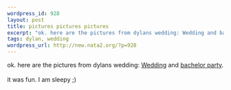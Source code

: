 ```yaml
--- 
wordpress_id: 928
layout: post
title: pictures pictures pictures
excerpt: "ok. here are the pictures from dylans wedding: Wedding and bachelor party.it was fun. I am sleepy ;)"
tags: dylan, wedding
wordpress_url: http://new.nata2.org/?p=928
---
```

ok. here are the pictures from dylans wedding: <a href="http://nata2.info/?path=pictures%2Fevents%2F2004%3A09%3A04_dylans_wedding">Wedding</a> and <A href="http://nata2.info/?path=pictures%2Fevents%2F2004%3A09%3A02_dylans_bacherlor_party">bachelor party</a>.<br/><br/>it was fun. I am sleepy ;)
